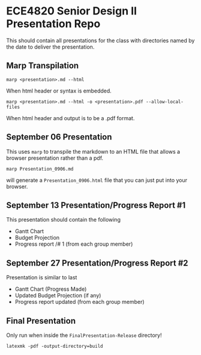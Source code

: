 # ECE4820 Senior Design II Presentation Repo

This should contain all presentations for the class
with directories named by the date to deliver the presentation.

## Marp Transpilation

```
marp <presentation>.md --html
```
When html header or syntax is embedded.


```
marp <presentation>.md --html -o <presentation>.pdf --allow-local-files
```
When html header and output is to be a .pdf format. 

## September 06 Presentation

This uses `marp` to transpile the markdown to an HTML file
that allows a browser presentation rather than a pdf.

```
marp Presentation_0906.md
```
will generate a `Presentation_0906.html` file that you can just put into your browser.


## September 13 Presentation/Progress Report #1

This presentation should contain the following

- Gantt Chart
- Budget Projection
- Progress report /# 1 (from each group member)

## September 27 Presentation/Progress Report #2 

Presentation is similar to last

- Gantt Chart (Progress Made)
- Updated Budget Projection (if any)
- Progress report updated (from each group member)

## Final Presentation
Only run when inside the `FinalPresentation-Release` directory!
```
latexmk -pdf -output-directory=build
```
